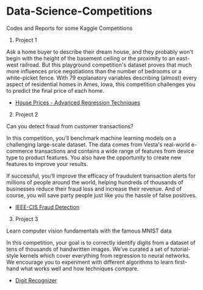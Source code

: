 # Data-Science-Competitions
Codes and Reports for some Kaggle Competitions

1. Project 1

Ask a home buyer to describe their dream house, and they probably won't begin with the height of the basement ceiling or the proximity to an east-west railroad. But this playground competition's dataset proves that much more influences price negotiations than the number of bedrooms or a white-picket fence.
With 79 explanatory variables describing (almost) every aspect of residential homes in Ames, Iowa, this competition challenges you to predict the final price of each home.

   - [House Prices - Advanced Regression Techniques](https://www.kaggle.com/c/house-prices-advanced-regression-techniques/)

2. Project 2

Can you detect fraud from customer transactions?

In this competition, you’ll benchmark machine learning models on a challenging large-scale dataset. The data comes from Vesta's real-world e-commerce transactions and contains a wide range of features from device type to product features. You also have the opportunity to create new features to improve your results.

If successful, you’ll improve the efficacy of fraudulent transaction alerts for millions of people around the world, helping hundreds of thousands of businesses reduce their fraud loss and increase their revenue. And of course, you will save party people just like you the hassle of false positives.

   - [IEEE-CIS Fraud Detection](https://www.kaggle.com/c/ieee-fraud-detection)

3. Project 3

Learn computer vision fundamentals with the famous MNIST data

In this competition, your goal is to correctly identify digits from a dataset of tens of thousands of handwritten images. We’ve curated a set of tutorial-style kernels which cover everything from regression to neural networks. We encourage you to experiment with different algorithms to learn first-hand what works well and how techniques compare.

   -  [Digit Recognizer](https://www.kaggle.com/c/digit-recognizer/)
